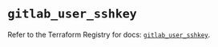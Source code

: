 # `gitlab_user_sshkey`

Refer to the Terraform Registry for docs: [`gitlab_user_sshkey`](https://registry.terraform.io/providers/gitlabhq/gitlab/18.5.0/docs/resources/user_sshkey).
